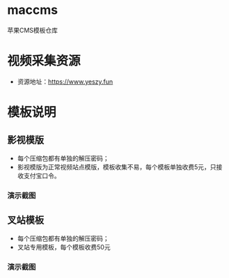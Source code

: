 # maccms
苹果CMS模板仓库

# 视频采集资源
- 资源地址：https://www.yeszy.fun

# 模板说明
## 影视模版
- 每个压缩包都有单独的解压密码；
- 影视模版为正常视频站点模版，模板收集不易，每个模板单独收费5元，只接收支付宝口令。
### 演示截图

## 叉站模板
- 每个压缩包都有单独的解压密码；
- 叉站专用模板，每个模板收费50元
### 演示截图
